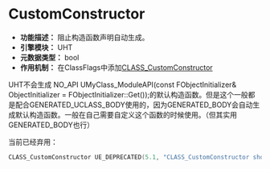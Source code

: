 # CustomConstructor

- **功能描述：** 阻止构造函数声明自动生成。
- **引擎模块：** UHT
- **元数据类型：** bool
- **作用机制：** 在ClassFlags中添加[CLASS_CustomConstructor](#Flags_EClassFlags_CLASS_CustomConstructor)

UHT不会生成 NO_API UMyClass_ModuleAPI(const FObjectInitializer& ObjectInitializer = FObjectInitializer::Get());的默认构造函数。但是这个一般都是配合GENERATED_UCLASS_BODY使用的，因为GENERATED_BODY会自动生成默认构造函数。一般在自己需要自定义这个函数的时候使用。（但其实用GENERATED_BODY也行）

当前已经弃用：

```cpp
CLASS_CustomConstructor UE_DEPRECATED(5.1, "CLASS_CustomConstructor should no longer be used. It is no longer being set by engine code.") = 0x00008000u,
```